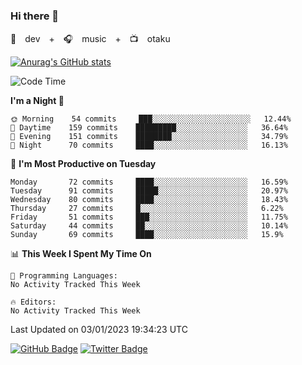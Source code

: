 ### Hi there 👋

🚀　dev　+　🎧　music　+　📺　otaku


[![Anurag's GitHub stats](https://github-readme-stats.vercel.app/api?username=koheitasaka&count_private=true&show_icons=true&theme=monokai)](https://github.com/koheitasaka/github-readme-stats)

<!--START_SECTION:waka-->
![Code Time](http://img.shields.io/badge/Code%20Time-1%2C161%20hrs%2023%20mins-blue)

**I'm a Night 🦉** 

```text
🌞 Morning    54 commits     ███░░░░░░░░░░░░░░░░░░░░░░   12.44% 
🌆 Daytime    159 commits    █████████░░░░░░░░░░░░░░░░   36.64% 
🌃 Evening    151 commits    ████████░░░░░░░░░░░░░░░░░   34.79% 
🌙 Night      70 commits     ████░░░░░░░░░░░░░░░░░░░░░   16.13%

```
📅 **I'm Most Productive on Tuesday** 

```text
Monday       72 commits     ████░░░░░░░░░░░░░░░░░░░░░   16.59% 
Tuesday      91 commits     █████░░░░░░░░░░░░░░░░░░░░   20.97% 
Wednesday    80 commits     ████░░░░░░░░░░░░░░░░░░░░░   18.43% 
Thursday     27 commits     █░░░░░░░░░░░░░░░░░░░░░░░░   6.22% 
Friday       51 commits     ███░░░░░░░░░░░░░░░░░░░░░░   11.75% 
Saturday     44 commits     ██░░░░░░░░░░░░░░░░░░░░░░░   10.14% 
Sunday       69 commits     ████░░░░░░░░░░░░░░░░░░░░░   15.9%

```


📊 **This Week I Spent My Time On** 

```text
💬 Programming Languages: 
No Activity Tracked This Week

🔥 Editors: 
No Activity Tracked This Week

```


 Last Updated on 03/01/2023 19:34:23 UTC
<!--END_SECTION:waka-->

[![GitHub Badge](https://img.shields.io/badge/GitHub-100000?style=for-the-badge&logo=github&logoColor=white)](https://github.com/koheitasaka)
[![Twitter Badge](https://img.shields.io/badge/Twitter-1DA1F2?style=for-the-badge&logo=twitter&logoColor=white)](https://twitter.com/sleep_asleep_)
